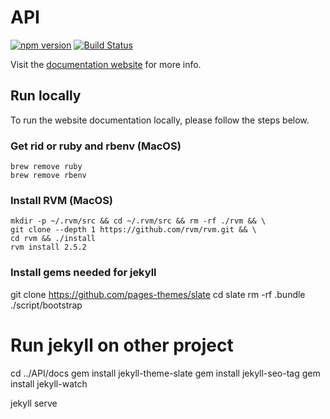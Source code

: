 # API

[![npm version](https://badge.fury.io/js/hubot-symphony.svg)](https://badge.fury.io/js/hubot-symphony)
[![Build Status](https://travis-ci.org/maoo/API.svg?branch=master)](https://travis-ci.org/maoo/API)

Visit the [documentation website](http://blog.session.it/API) for more info.

## Run locally
To run the website documentation locally, please follow the steps below.

### Get rid or ruby and rbenv (MacOS)
```
brew remove ruby
brew remove rbenv
```

### Install RVM (MacOS)
```
mkdir -p ~/.rvm/src && cd ~/.rvm/src && rm -rf ./rvm && \
git clone --depth 1 https://github.com/rvm/rvm.git && \
cd rvm && ./install
rvm install 2.5.2
```

### Install gems needed for jekyll
git clone https://github.com/pages-themes/slate
cd slate
rm -rf .bundle
./script/bootstrap

# Run jekyll on other project
cd ../API/docs
gem install jekyll-theme-slate
gem install jekyll-seo-tag
gem install jekyll-watch

jekyll serve